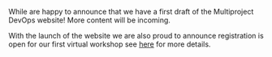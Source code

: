 <!--
  ~ Copyright 2024 Multiproject DevOps Team
  ~
  ~ Licensed under the Apache License, Version 2.0 (the "License");
  ~ you may not use this file except in compliance with the License.
  ~ You may obtain a copy of the License at
  ~
  ~ http://www.apache.org/licenses/LICENSE-2.0
  ~
  ~ Unless required by applicable law or agreed to in writing, software
  ~ distributed under the License is distributed on an "AS IS" BASIS,
  ~ WITHOUT WARRANTIES OR CONDITIONS OF ANY KIND, either express or implied.
  ~ See the License for the specific language governing permissions and
  ~ limitations under the License.
-->

While are happy to announce that we have a first draft of the 
Multiproject DevOps website! More content will be incoming.

With the launch of the website we are also proud to announce registration 
is open for our first virtual workshop see 
[here](/workshop_reports/virtual_workshop1) for more details.